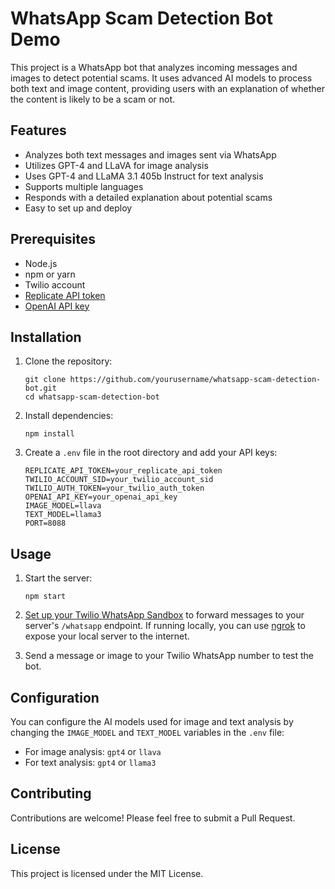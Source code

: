 # WhatsApp Scam Detection Bot Demo

This project is a WhatsApp bot that analyzes incoming messages and images to detect potential scams. It uses advanced AI models to process both text and image content, providing users with an explanation of whether the content is likely to be a scam or not.

## Features

- Analyzes both text messages and images sent via WhatsApp
- Utilizes GPT-4 and LLaVA for image analysis
- Uses GPT-4 and LLaMA 3.1 405b Instruct for text analysis
- Supports multiple languages
- Responds with a detailed explanation about potential scams
- Easy to set up and deploy

## Prerequisites

- Node.js
- npm or yarn
- Twilio account
- [Replicate API token](https://replicate.com/)
- [OpenAI API key](https://platform.openai.com/)

## Installation

1. Clone the repository:
   ```
   git clone https://github.com/yourusername/whatsapp-scam-detection-bot.git
   cd whatsapp-scam-detection-bot
   ```

2. Install dependencies:
   ```
   npm install
   ```

3. Create a `.env` file in the root directory and add your API keys:
   ```
   REPLICATE_API_TOKEN=your_replicate_api_token
   TWILIO_ACCOUNT_SID=your_twilio_account_sid
   TWILIO_AUTH_TOKEN=your_twilio_auth_token
   OPENAI_API_KEY=your_openai_api_key
   IMAGE_MODEL=llava
   TEXT_MODEL=llama3
   PORT=8088
   ```

## Usage

1. Start the server:
   ```
   npm start
   ```

2. [Set up your Twilio WhatsApp Sandbox](https://www.twilio.com/docs/whatsapp/sandbox) to forward messages to your server's `/whatsapp` endpoint. If running locally, you can use [ngrok](https://ngrok.com/docs/getting-started/) to expose your local server to the internet.

3. Send a message or image to your Twilio WhatsApp number to test the bot.

## Configuration

You can configure the AI models used for image and text analysis by changing the `IMAGE_MODEL` and `TEXT_MODEL` variables in the `.env` file:

- For image analysis: `gpt4` or `llava`
- For text analysis: `gpt4` or `llama3`

## Contributing

Contributions are welcome! Please feel free to submit a Pull Request.

## License

This project is licensed under the MIT License.
